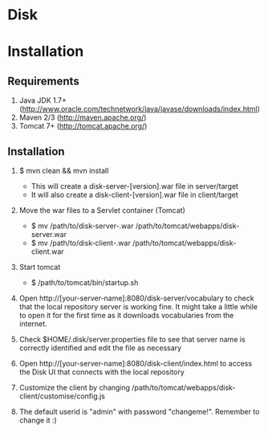 # Disk


Installation
=============
Requirements
------------
1. Java JDK 1.7+ (http://www.oracle.com/technetwork/java/javase/downloads/index.html)
2. Maven 2/3 (http://maven.apache.org/)
3. Tomcat 7+ (http://tomcat.apache.org/)

Installation
-------------
1. $ mvn clean && mvn install
	- This will create a disk-server-[version].war file in server/target
	- It will also create a disk-client-[version].war file in client/target

2. Move the war files to a Servlet container (Tomcat)
	- $ mv /path/to/disk-server-<version>.war /path/to/tomcat/webapps/disk-server.war
	- $ mv /path/to/disk-client-<version>.war /path/to/tomcat/webapps/disk-client.war

3. Start tomcat
	- $ /path/to/tomcat/bin/startup.sh

4. Open http://[your-server-name]:8080/disk-server/vocabulary to check that the local repository server is working fine. It might take a little while to open it for the first time as it downloads vocabularies from the internet.

5. Check $HOME/.disk/server.properties file to see that server name is correctly identified and edit the file as necessary

6. Open http://[your-server-name]:8080/disk-client/index.html to access the Disk UI that connects with the local repository

7. Customize the client by changing /path/to/tomcat/webapps/disk-client/customise/config.js

8. The default userid is "admin" with password "changeme!". Remember to change it :)


  
